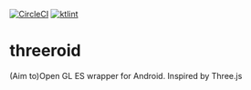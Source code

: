 [![CircleCI](https://circleci.com/gh/mitsuo0114/threeroid/tree/master.svg?style=svg)](https://circleci.com/gh/mitsuo0114/threeroid/tree/master)
[![ktlint](https://img.shields.io/badge/code%20style-%E2%9D%A4-FF4081.svg)](https://ktlint.github.io/)

# threeroid
(Aim to)Open GL ES wrapper for Android. Inspired by Three.js
